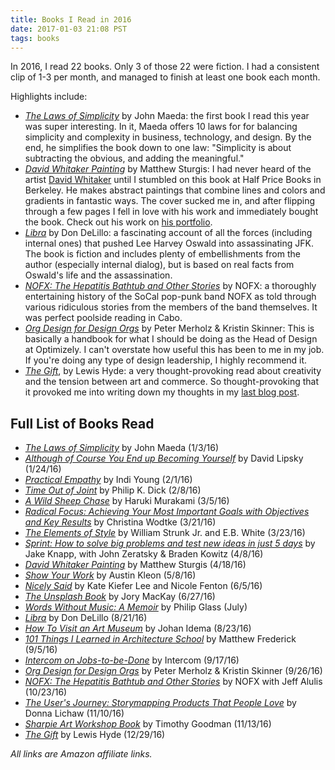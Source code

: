 ```yaml
---
title: Books I Read in 2016
date: 2017-01-03 21:08 PST
tags: books
---
```


In 2016, I read 22 books. Only 3 of those 22 were fiction. I had a consistent clip of 1-3 per month, and managed to finish at least one book each month.

Highlights include:

- _[The Laws of Simplicity](http://amzn.to/2lBUF2B)_ by John Maeda: the first book I read this year was super interesting. In it, Maeda offers 10 laws for for balancing simplicity and complexity in business, technology, and design. By the end, he simplifies the book down to one law: "Simplicity is about subtracting the obvious, and adding the meaningful."
- _[David Whitaker Painting](http://amzn.to/2q72nay)_ by Matthew Sturgis: I had never heard of the artist [David Whitaker](https://en.wikipedia.org/wiki/David_Whitaker_(artist)) until I stumbled on this book at Half Price Books in Berkeley. He makes abstract paintings that combine lines and colors and gradients in fantastic ways. The cover sucked me in, and after flipping through a few pages I fell in love with his work and immediately bought the book. Check out his work on [his portfolio](http://www.davidwhitakerpaintings.com/portfolio_home.htm).
- _[Libra](http://amzn.to/2lBf9ZB)_ by Don DeLillo: a fascinating account of all the forces (including internal ones) that pushed Lee Harvey Oswald into assassinating JFK. The book is fiction and includes plenty of embellishments from the author (especially internal dialog), but is based on real facts from Oswald's life and the assassination.
- _[NOFX: The Hepatitis Bathtub and Other Stories](http://amzn.to/2C7rfka)_ by NOFX: a thoroughly entertaining history of the SoCal pop-punk band NOFX as told through various ridiculous stories from the members of the band themselves. It was perfect poolside reading in Cabo.
- _[Org Design for Design Orgs](http://amzn.to/2lCWKeI)_ by Peter Merholz & Kristin Skinner: This is basically a handbook for what I should be doing as the Head of Design at Optimizely. I can't overstate how useful this has been to me in my job. If you're doing any type of design leadership, I highly recommend it.
- _[The Gift](http://amzn.to/2EvewJq)_, by Lewis Hyde: a very thought-provoking read about creativity and the tension between art and commerce. So thought-provoking that it provoked me into writing down my thoughts in my [last blog post](/2016/12/31/thoughts-on-the-gift/).

## Full List of Books Read

* _[The Laws of Simplicity](http://amzn.to/2lBUF2B)_ by John Maeda (1/3/16)
* _[Although of Course You End up Becoming Yourself](http://amzn.to/2qeeF13)_ by David Lipsky (1/24/16)
* _[Practical Empathy](http://amzn.to/2C6zWeh)_ by Indi Young (2/1/16)
* _[Time Out of Joint](http://amzn.to/2lEKzOG)_ by Philip K. Dick (2/8/16)
* _[A Wild Sheep Chase](http://amzn.to/2C69Jwz)_ by Haruki Murakami (3/5/16)
* _[Radical Focus: Achieving Your Most Important Goals with Objectives and Key Results](http://amzn.to/2lCnDzG)_ by Christina Wodtke (3/21/16)
* _[The Elements of Style](http://amzn.to/2C8gcXP)_ by William Strunk Jr. and E.B. White (3/23/16)
* _[Sprint: How to solve big problems and test new ideas in just 5 days](http://amzn.to/2qeOZ4o)_ by Jake Knapp, with John Zeratsky & Braden Kowitz (4/8/16)
* _[David Whitaker Painting](http://amzn.to/2q72nay)_ by Matthew Sturgis (4/18/16)
* _[Show Your Work](http://amzn.to/2CAuQIk)_ by Austin Kleon (5/8/16)
* _[Nicely Said](http://amzn.to/2DLJvjn)_ by Kate Kiefer Lee and Nicole Fenton (6/5/16)
* _[The Unsplash Book](http://amzn.to/2EtgGJJ)_ by Jory MacKay (6/27/16)
* _[Words Without Music: A Memoir](http://amzn.to/2lBR7xD)_ by Philip Glass (July)
* _[Libra](http://amzn.to/2lBf9ZB)_ by Don DeLillo (8/21/16)
* _[How To Visit an Art Museum](http://amzn.to/2C8gqy9)_ by Johan Idema (8/23/16)
* _[101 Things I Learned in Architecture School](http://amzn.to/2CuzgmM)_ by Matthew Frederick (9/5/16)
* _[Intercom on Jobs-to-be-Done](https://www.intercom.com/books/jobs-to-be-done)_ by Intercom (9/17/16)
* _[Org Design for Design Orgs](http://amzn.to/2lCWKeI)_ by Peter Merholz & Kristin Skinner (9/26/16)
* _[NOFX: The Hepatitis Bathtub and Other Stories](http://amzn.to/2C7rfka)_ by NOFX with Jeff Alulis (10/23/16)
* _[The User's Journey: Storymapping Products That People Love](http://amzn.to/2DJBawy)_ by Donna Lichaw (11/10/16)
* _[Sharpie Art Workshop Book](http://amzn.to/2Crmcyi)_ by Timothy Goodman (11/13/16)
* _[The Gift](http://amzn.to/2EvewJq)_ by Lewis Hyde (12/29/16)

_All links are Amazon affiliate links._
